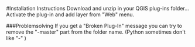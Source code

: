 #Installation Instructions
Download and unzip in your QGIS plug-ins folder...
Activate the plug-in and add layer from "Web" menu.

###Problemsolving
If you get a "Broken Plug-In" message you can try to remove the "-master" part from the folder name. (Python sometimes don't like "-" )
